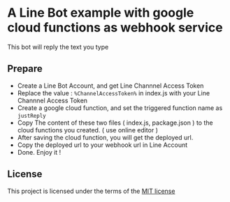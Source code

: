 A Line Bot example with google cloud functions as webhook service
============

This bot will reply the text you type

## Prepare

* Create a Line Bot Account, and get Line Channnel Access Token
* Replace the value : `%ChannelAccessToken%` in index.js with your Line Channnel Access Token
* Create a google cloud function, and set the triggered function name as `justReply`
* Copy The content of these two files ( index.js, package.json ) to the cloud functions you created. ( use online editor )
* After saving the cloud function, you will get the deployed url.
* Copy the deployed url to your webhook url in Line Account
* Done. Enjoy it !

## License

This project is licensed under the terms of the
[MIT license](https://github.com/callemall/material-ui/blob/master/LICENSE)
